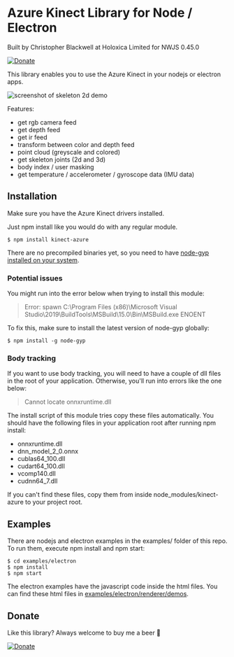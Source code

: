 # Azure Kinect Library for Node / Electron

Built by Christopher Blackwell at Holoxica Limited for NWJS 0.45.0

[![Donate](https://img.shields.io/badge/Donate-PayPal-green.svg)](https://www.paypal.com/cgi-bin/webscr?cmd=_donations&business=NUZP3U3QZEQV2&currency_code=EUR&source=url)

This library enables you to use the Azure Kinect in your nodejs or electron apps.

![screenshot of skeleton 2d demo](examples/screenshots/screenshot-demos-body-tracking-2d.png)

Features:

- get rgb camera feed
- get depth feed
- get ir feed
- transform between color and depth feed
- point cloud (greyscale and colored)
- get skeleton joints (2d and 3d)
- body index / user masking
- get temperature / accelerometer / gyroscope data (IMU data)

## Installation

Make sure you have the Azure Kinect drivers installed.

Just npm install like you would do with any regular module. 

```
$ npm install kinect-azure
```

There are no precompiled binaries yet, so you need to have [node-gyp installed on your system](https://github.com/nodejs/node-gyp).

### Potential issues

You might run into the error below when trying to install this module:

> Error: spawn C:\Program Files (x86)\Microsoft Visual Studio\2019\BuildTools\MSBuild\15.0\Bin\MSBuild.exe ENOENT

To fix this, make sure to install the latest version of node-gyp globally:

```
$ npm install -g node-gyp
```

### Body tracking

If you want to use body tracking, you will need to have a couple of dll files in the root of your application. Otherwise, you'll run into errors like the one below:

> Cannot locate onnxruntime.dll

The install script of this module tries copy these files automatically. You should have the following files in your application root after running npm install:

- onnxruntime.dll
- dnn_model_2_0.onnx
- cublas64_100.dll
- cudart64_100.dll
- vcomp140.dll
- cudnn64_7.dll

If you can't find these files, copy them from inside node_modules/kinect-azure to your project root.

## Examples

There are nodejs and electron examples in the examples/ folder of this repo. To run them, execute npm install and npm start:

```
$ cd examples/electron
$ npm install
$ npm start
```

The electron examples have the javascript code inside the html files. You can find these html files in [examples/electron/renderer/demos](examples/electron/renderer/demos).

## Donate

Like this library? Always welcome to buy me a beer 🍺

[![Donate](https://img.shields.io/badge/Donate-PayPal-green.svg)](https://www.paypal.com/cgi-bin/webscr?cmd=_donations&business=NUZP3U3QZEQV2&currency_code=EUR&source=url)